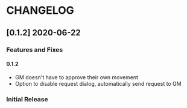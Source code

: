 # CHANGELOG


## [0.1.2] 2020-06-22

### Features and Fixes
#### 0.1.2
- GM doesn't have to approve their own movement
- Option to disable request dialog, automatically send request to GM

### Initial Release
